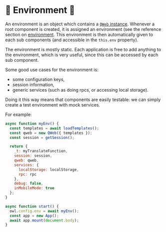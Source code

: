 # 🦉 Environment 🦉

An environment is an object which contains a [`QWeb` instance](../reference/qweb.md).
Whenever a root component is created, it is assigned an environment (see the
reference section on [environment](../reference/environment.md). This environment
is then automatically given to each sub components (and accessible in the `this.env` property).

The environment is mostly static. Each application is free to add anything to
the environment, which is very useful, since this can be accessed by each sub
component.

Some good use cases for the environment is:

- some configuration keys,
- session information,
- generic services (such as doing rpcs, or accessing local storage).

Doing it this way means that components are easily testable: we can simply
create a test environment with mock services.

For example:

```js
async function myEnv() {
  const templates = await loadTemplates();
  const qweb = new QWeb({ templates });
  const session = getSession();

  return {
    _t: myTranslateFunction,
    session: session,
    qweb: qweb,
    services: {
      localStorage: localStorage,
      rpc: rpc
    },
    debug: false,
    inMobileMode: true
  };
}

async function start() {
  owl.config.env = await myEnv();
  const app = new App();
  await app.mount(document.body);
}
```
